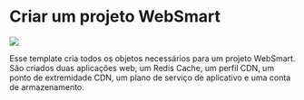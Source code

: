 # Criar um projeto WebSmart

<a href="https://portal.azure.com/#create/Microsoft.Template/uri/https%3A%2F%2Fraw.githubusercontent.com%2Fmatheusbertuco%2FAzure%2Fmaster%2FWebSmart%2FDeploy.json" target="_blank">
    <img src="http://azuredeploy.net/deploybutton.png"/>
</a>

Esse template cria todos os objetos necessários para um projeto WebSmart. São criados duas aplicações web, um Redis Cache, um perfil CDN, um ponto de extremidade CDN, um plano de serviço de aplicativo e uma conta de armazenamento.
